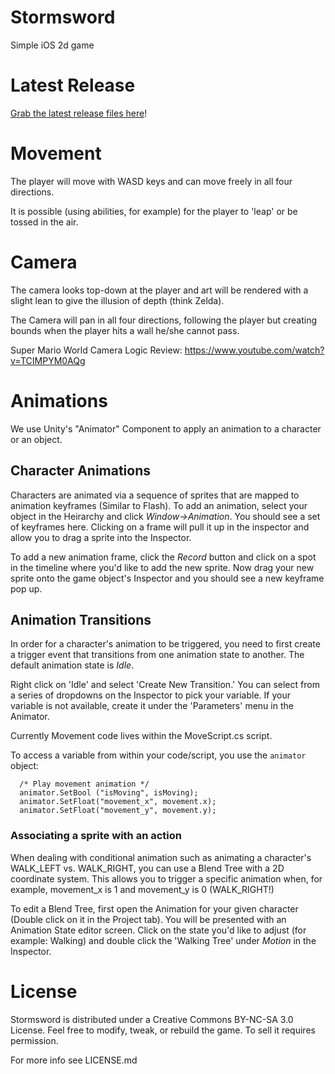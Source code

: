 Stormsword
===========

Simple iOS 2d game

# Latest Release

[Grab the latest release files here](https://github.com/bdickason/stormsword/releases)!

# Movement

The player will move with WASD keys and can move freely in all four directions.

It is possible (using abilities, for example) for the player to 'leap' or be tossed in the air.



# Camera

The camera looks top-down at the player and art will be rendered with a slight lean to give the illusion of depth (think Zelda).

The Camera will pan in all four directions, following the player but creating bounds when the player hits a wall he/she cannot pass. 

Super Mario World Camera Logic Review: https://www.youtube.com/watch?v=TCIMPYM0AQg


# Animations

We use Unity's "Animator" Component to apply an animation to a character or an object.

## Character Animations

Characters are animated via a sequence of sprites that are mapped to animation keyframes (Similar to Flash). To add an animation, select your object in the Heirarchy and click *Window->Animation*. You should see a set of keyframes here. Clicking on a frame will pull it up in the inspector and allow you to drag a sprite into the Inspector.

To add a new animation frame, click the *Record* button and click on a spot in the timeline where you'd like to add the new sprite. Now drag your new sprite onto the game object's Inspector and you should see a new keyframe pop up.


## Animation Transitions

In order for a character's animation to be triggered, you need to first create a trigger event that transitions from one animation state to another. The default animation state is *Idle*.

Right click on 'Idle' and select 'Create New Transition.' You can select from a series of dropdowns on the Inspector to pick your variable. If your variable is not available, create it under the 'Parameters' menu in the Animator.

Currently Movement code lives within the MoveScript.cs script.

To access a variable from within your code/script, you use the `animator` object:
````
  /* Play movement animation */
  animator.SetBool ("isMoving", isMoving);
  animator.SetFloat("movement_x", movement.x);
  animator.SetFloat("movement_y", movement.y);
````


### Associating a sprite with an action

When dealing with conditional animation such as animating a character's WALK_LEFT vs. WALK_RIGHT, you can use a Blend Tree with a 2D coordinate system. This allows you to trigger a specific animation when, for example, movement_x is 1 and movement_y is 0 (WALK_RIGHT!)

To edit a Blend Tree, first open the Animation for your given character (Double click on it in the Project tab). You will be presented with an Animation State editor screen. Click on the state you'd like to adjust (for example: Walking) and double click the 'Walking Tree' under *Motion* in the Inspector.


# License

Stormsword is distributed under a Creative Commons BY-NC-SA 3.0 License. Feel free to modify, tweak, or rebuild the game. To sell it requires permission.

For more info see LICENSE.md
